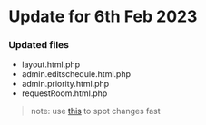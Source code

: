# Update for 6th Feb 2023

### Updated files
* layout.html.php
* admin.editschedule.html.php
* admin.priority.html.php
* requestRoom.html.php

> note: use [this](https://www.diffchecker.com/) to spot changes fast
